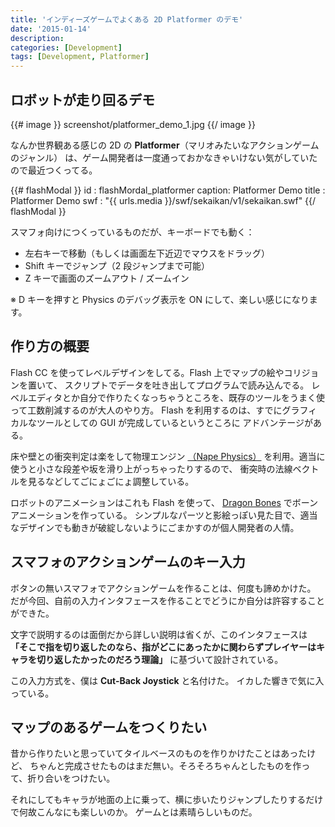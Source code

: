 ```yaml
---
title: 'インディーズゲームでよくある 2D Platformer のデモ'
date: '2015-01-14'
description:
categories: [Development]
tags: [Development, Platformer]
---
```


## ロボットが走り回るデモ

{{# image }}
  screenshot/platformer_demo_1.jpg
{{/ image }}

なんか世界観ある感じの 2D の **Platformer**（マリオみたいなアクションゲームのジャンル）
は、ゲーム開発者は一度通っておかなきゃいけない気がしていたので最近つくってる。

{{# flashModal }}
  id     : flashMordal_platformer
  caption: Platformer Demo
  title  : Platformer Demo
  swf    : "{{ urls.media }}/swf/sekaikan/v1/sekaikan.swf"
{{/ flashModal }}
<br/>

スマフォ向けにつくっているものだが、キーボードでも動く：

- 左右キーで移動（もしくは画面左下近辺でマウスをドラッグ）
- Shift キーでジャンプ（2 段ジャンプまで可能）
- Z キーで画面のズームアウト / ズームイン

※ D キーを押すと Physics のデバッグ表示を ON にして、楽しい感じになります。

## 作り方の概要

Flash CC を使ってレベルデザインをしてる。Flash 上でマップの絵やコリジョンを置いて、
スクリプトでデータを吐き出してプログラムで読み込んでる。
レベルエディタとか自分で作りたくなっちゃうところを、既存のツールをうまく使って工数削減するのが大人のやり方。
Flash を利用するのは、すでにグラフィカルなツールとしての GUI が完成しているというところに
アドバンテージがある。

床や壁との衝突判定は楽をして物理エンジン
[（Nape Physics）](http://napephys.com/)
を利用。適当に使うと小さな段差や坂を滑り上がっちゃったりするので、
衝突時の法線ベクトルを見るなどしてごにょごにょ調整している。

ロボットのアニメーションはこれも Flash を使って、
[Dragon Bones](http://dragonbones.effecthub.com/)
でボーンアニメーションを作っている。
シンプルなパーツと影絵っぽい見た目で、適当なデザインでも動きが破綻しないようにごまかすのが個人開発者の人情。

## スマフォのアクションゲームのキー入力

ボタンの無いスマフォでアクションゲームを作ることは、何度も諦めかけた。
だが今回、自前の入力インタフェースを作ることでどうにか自分は許容することができた。

文字で説明するのは面倒だから詳しい説明は省くが、このインタフェースは
**「そこで指を切り返したのなら、指がどこにあったかに関わらずプレイヤーはキャラを切り返したかったのだろう理論」**
に基づいて設計されている。

この入力方式を、僕は **Cut-Back Joystick** と名付けた。
イカした響きで気に入っている。

## マップのあるゲームをつくりたい

昔から作りたいと思っていてタイルベースのものを作りかけたことはあったけど、
ちゃんと完成させたものはまだ無い。そろそろちゃんとしたものを作って、折り合いをつけたい。

それにしてもキャラが地面の上に乗って、横に歩いたりジャンプしたりするだけで何故こんなにも楽しいのか。
ゲームとは素晴らしいものだ。


